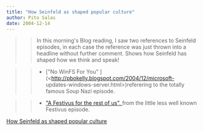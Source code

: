 ```yaml
---
title: "How Seinfeld as shaped popular culture"
author: Pito Salas
date: 2004-12-14
---
```



>>

>> In this morning's Blog reading, I saw two references to Seinfeld episodes,
in each case the reference was just thrown into a headline without further
comment. Shows how Seinfeld has shaped how we think and speak!

>>

>>   * ["No WinFS For You" ](<http://pbokelly.blogspot.com/2004/12/microsoft-
updates-windows-server.html>)referering to the totally famous Soup Nazi
episode.

>>   * ["A Festivus for the rest of us",
](<http://weblogs.asp.net/jledgard/archive/2004/12/13/284205.aspx>)from the
little less well known Festivus episode.

>>


[How Seinfeld as shaped popular culture](None)

